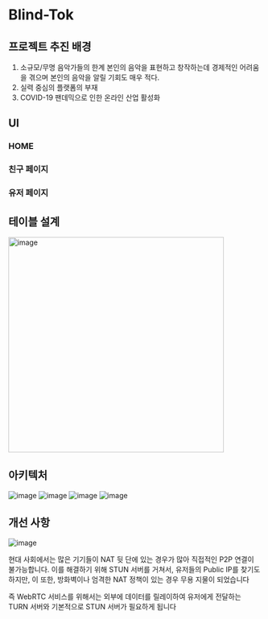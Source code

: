 # Blind-Tok

## 프로젝트 추진 배경
1. 소규모/무명  음악가들의 한계
본인의 음악을 표현하고 창작하는데 경제적인 어려움을 겪으며 본인의 음악을 알릴 기회도 매우 적다.
2. 실력 중심의 플랫폼의 부재
3. COVID-19 팬데믹으로 인한 온라인 산업 활성화
## UI
### HOME

### 친구 페이지

### 유저 페이지



## 테이블 설계
<img width="428" alt="image" src="https://github.com/GoBeromsu/Blind-Tok/assets/37897508/638b3696-50e4-4c66-a04e-504fd4fb641e">

## 아키텍처
![image](https://github.com/GoBeromsu/Blind-Tok/assets/37897508/e87d11f9-d0b5-437c-8264-da267eea2ff6)
![image](https://github.com/GoBeromsu/Blind-Tok/assets/37897508/de72e634-fc89-4d91-9859-163abdb47986)
![image](https://github.com/GoBeromsu/Blind-Tok/assets/37897508/da640673-e0db-496e-8d8e-e108f3a36762)
![image](https://github.com/GoBeromsu/Blind-Tok/assets/37897508/7b3b6319-f448-40af-b3f0-ba66dbc8a92c)

## 개선 사항
![image](https://github.com/GoBeromsu/Blind-Tok/assets/37897508/19c07e13-29dc-423f-9566-40a358e6f203)

현대 사회에서는 많은 기기들이 NAT 뒷 단에 있는 경우가 많아 직접적인 P2P 연결이 불가능합니다.
이를 해결하기 위해 STUN 서버를 거쳐서, 유저들의 Public IP를 찾기도 하지만, 이 또한, 방화벽이나 엄격한 NAT 정책이 있는 경우 무용 지물이 되었습니다

즉 WebRTC 서비스를 위해서는 외부에 데이터를 릴레이하여 유저에게 전달하는 TURN 서버와 기본적으로 STUN 서버가 필요하게 됩니다

